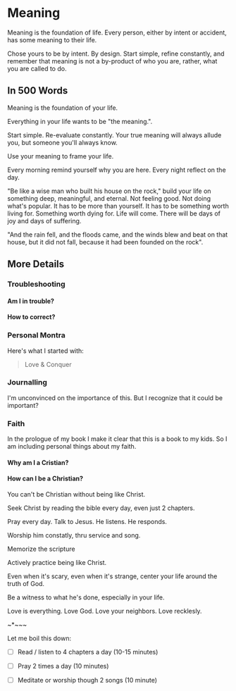 # Meaning

Meaning is the foundation of life. Every person, either by intent or accident, has some meaning to their life. 

Chose yours to be by intent. By design. Start simple, refine constantly, and remember that meaning is not a by-product of who you are, rather, what you are called to do.


## In 500 Words

Meaning is the foundation of your life.

Everything in your life wants to be "the meaning.".

Start simple. Re-evaluate constantly. Your true meaning will always allude you, but someone you'll always know.

Use your meaning to frame your life.

Every morning remind yourself why you are here. Every night reflect on the day.

"Be like a wise man who built his house on the rock," build your life on something deep, meaningful, and eternal. Not feeling good. Not doing what's popular. It has to be more than yourself. It has to be something worth living for. Something worth dying for. Life will come. There will be days of joy and days of suffering. 

"And the rain fell, and the floods came, and the winds blew and beat on that house, but it did not fall, because it had been founded on the rock".


## More Details

### Troubleshooting

#### Am I in trouble?

#### How to correct?

### Personal Montra

Here's what I started with:

> Love & Conquer 

### Journalling

I'm unconvinced on the importance of this. But I recognize that it could be important?

### Faith

In the prologue of my book I make it clear that this is a book to my kids. So I am including personal things about my faith. 

#### Why am I a Cristian?

#### How can I be a Christian?

You can't be Christian without being like Christ.

Seek Christ by reading the bible every day, even just 2 chapters. 

Pray every day. Talk to Jesus. He listens. He responds.

Worship him constatly, thru service and song.

Memorize the scripture

Actively practice being like Christ.

Even when it's scary, even when it's strange, center your life around the truth of God.

Be a witness to what he's done, especially in your life.

Love is everything. Love God. Love your neighbors. Love recklesly.  

~*~*~*~

Let me boil this down:
* [ ] Read / listen to 4 chapters a day (10-15 minutes)
* [ ] Pray 2 times a day (10 minutes)
* [ ] Meditate or worship though 2 songs (10 minute)

